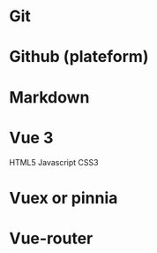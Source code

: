 # Git

# Github (plateform)

# Markdown

# Vue 3
   HTML5
   Javascript
   CSS3

# Vuex or pinnia

# Vue-router